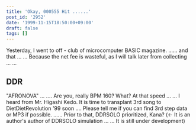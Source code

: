 ```yaml
---
title: 'Okay, 000555 Hit ......'
post_id: '2952'
date: '1999-11-15T18:50:00+09:00'
draft: false
tags: []
---
```


Yesterday, I went to off - club of microcomputer BASIC magazine. ...... and that ... ... Because the net fee is wasteful, as I will talk later from collecting ... ...

## DDR

"AFRONOVA" ... .... Are you, really BPM 160? What? At that speed ... ... I heard from Mr. Higashi Kedo. It is time to transplant 3rd song to DietDietRevolution '99 soon .... Please tell me if you can find 3rd step data or MP3 if possible. ...... Prior to that, DDRSOLO prioritized, Kana? (← It is an author's author of DDRSOLO simulation ... ... It is still under development)
